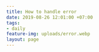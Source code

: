 ```yaml
---
title: How to handle error
date: 2019-08-26 12:01:00 +07:00
tags:
- daily
feature-img: uploads/error.webp
layout: page
---
```


